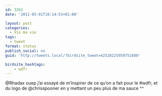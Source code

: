 ```yaml
---
id: 3262
date: '2011-03-01T10:14:53+01:00'

layout: post
categories:
  - Vis ma vie
tags:
  - tweet
format: status
publish_social: no
guid: 'http://tweets.local/?birdsite_tweet=42528225959751680'

birdsite_hashtags:
    - wdfr
---
```


@Rhadax ouep j’ai essayé de m’inspirer de ce qu’on a fait pour le #wdfr, et du logo de @chrisspooner en y mettant un peu plus de ma sauce ^^